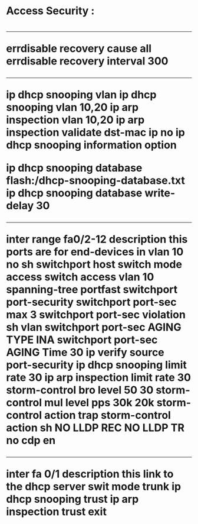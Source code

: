<h1> Access Security : <h1>

*********************************
errdisable recovery cause all 
errdisable recovery interval 300

*********************************
ip dhcp snooping vlan 
ip dhcp snooping vlan 10,20
ip arp inspection vlan 10,20
ip arp inspection validate dst-mac ip 
no ip dhcp snooping information option 

ip dhcp snooping database flash:/dhcp-snooping-database.txt
ip dhcp snooping database write-delay 30 

************************
inter range fa0/2-12 
description this ports are for end-devices in vlan 10  
no sh 
switchport host
switch mode access 
switch access vlan 10
spanning-tree portfast
switchport port-security
switchport port-sec max 3
switchport port-sec violation sh vlan
switchport port-sec AGING TYPE INA
switchport port-sec AGING Time 30
ip verify source port-security
ip dhcp snooping limit rate 30
ip arp inspection limit rate 30
storm-control bro level 50 30
storm-control mul level pps 30k 20k
storm-control action trap
storm-control action sh
NO LLDP REC
NO LLDP TR
no cdp en
****************************
inter fa 0/1
description this link to the dhcp server
swit mode trunk 
ip dhcp snooping trust
ip arp inspection trust
exit
